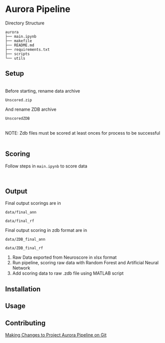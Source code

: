 # Aurora Pipeline

Directory Structure
```
aurora
├── main.ipynb
├── makefile
├── README.md
├── requirements.txt
├── scripts
└── utils
```

## Setup
<br />
Before starting, rename data archive 

```Unscored.zip```

And rename ZDB archive

```UnscoredZDB```

<br />
NOTE: Zdb files must be scored at least onces for process to be successful</br>

<br />

## Scoring
Follow steps in
```main.ipynb```
to score data

<br />

## Output

Final output scorings are in

```data/final_ann```

```data/final_rf```

Final output scoring in zdb format are in

```data/ZDB_final_ann```

```data/ZDB_final_rf```

1. Raw Data exported from Neuroscore in xlsx format
2. Run pipeline, scoring raw data with Random Forest and Artificial Neural Network
3. Add scoring data to raw .zdb file using MATLAB script
## Installation
## Usage
## Contributing
[Making Changes to Project Aurora Pipeline on Git](https://andrewsmithnotion.notion.site/Making-Changes-to-Project-Aurora-Pipeline-on-Git-7fc6fbc74c33468cad0ed004fd6e4b5e)
